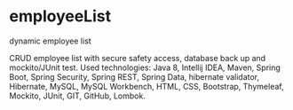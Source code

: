 # employeeList
dynamic employee list

CRUD employee list with secure safety access, database back up and mockito/JUnit test. 
Used technologies: Java 8, Intellij IDEA, Maven, Spring Boot, Spring Security, Spring REST, Spring Data, hibernate validator, Hibernate, MySQL, MySQL Workbench, HTML, CSS, Bootstrap, Thymeleaf, Mockito, JUnit, GIT, GitHub, Lombok.
